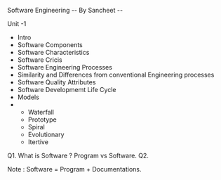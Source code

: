 Software Engineering -- By Sancheet -- 

Unit -1 

* Intro
* Software Components
* Software Characteristics
* Software Cricis
* Software Engineering Processes
* Similarity and Differences from conventional Engineering processes
* Software Quality Attributes
* Software Developmemt Life Cycle
* Models
*   * Waterfall
    * Prototype
    * Spiral
    * Evolutionary
    * Itertive
 
Q1. What is Software ? Program vs Software.
Q2. 

Note : Software = Program + Documentations.

